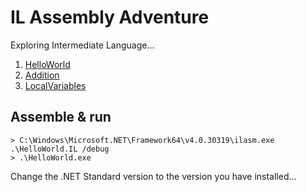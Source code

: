 # IL Assembly Adventure
Exploring Intermediate Language...

1. [HelloWorld](/HelloWorld.IL)
1. [Addition](/Addition.IL)
1. [LocalVariables](/LocalVariables.IL)

## Assemble & run
```
> C:\Windows\Microsoft.NET\Framework64\v4.0.30319\ilasm.exe .\HelloWorld.IL /debug
> .\HelloWorld.exe
```

Change the .NET Standard version to the version you have installed...
